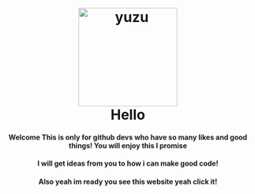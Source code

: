<h1 align="center">
  <br>
  <a href="https://yuzu-emu.org/"><img src="https://raw.githubusercontent.com/yuzu-emu/yuzu-assets/master/icons/icon.png" alt="yuzu" width="200"></a>
<br>
  <b>Hello</b>
  <br>
</h1>

<h4 align="center"><b>Welcome</b> This is only for github devs who have so many likes and good things! You will enjoy this I promise
  <h4 align="center"><b>I will get ideas from you to how i can make good code!</b>
    <h4 align="center"><b>Also yeah im ready you see this website yeah click it!</b>
